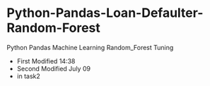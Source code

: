 # Python-Pandas-Loan-Defaulter-Random-Forest
Python Pandas Machine Learning Random_Forest Tuning   
* First Modified 14:38 
* Second Modified July 09
* in task2



